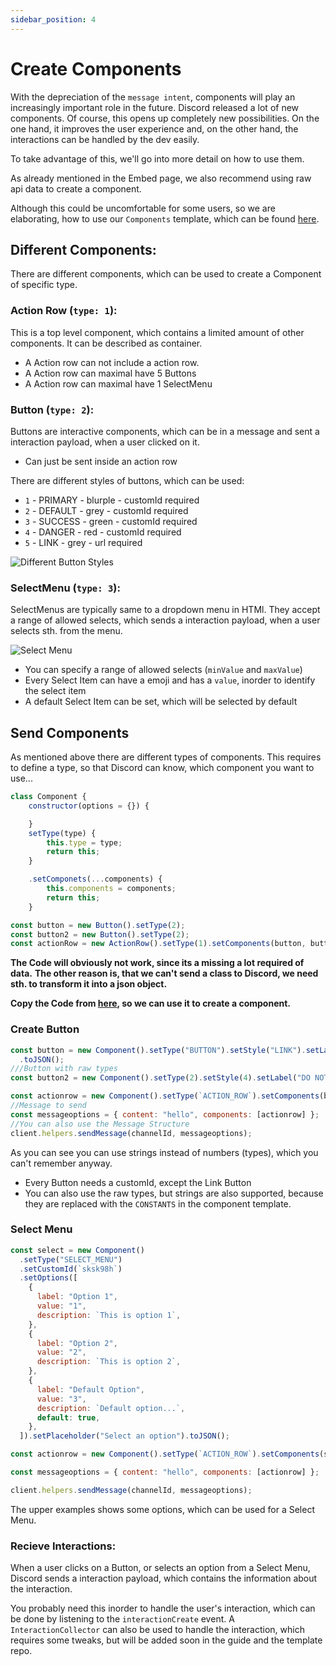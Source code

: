 ```yaml
---
sidebar_position: 4
---
```


# Create Components

With the depreciation of the `message intent`, components will play an increasingly important role in the future.
Discord released a lot of new components. Of course, this opens up completely new possibilities. On the one hand, it
improves the user experience and, on the other hand, the interactions can be handled by the dev easily.

To take advantage of this, we'll go into more detail on how to use them.

As already mentioned in the Embed page, we also recommend using raw api data to create a component.

Although this could be uncomfortable for some users, so we are elaborating, how to use our `Components` template, which
can be found [here](https://github.com/discordeno/discordeno/tree/main/template/nodejs/structures/Component.js).

## Different Components:

There are different components, which can be used to create a Component of specific type.

### Action Row (`type: 1`):

This is a top level component, which contains a limited amount of other components. It can be described as container.

- A Action row can not include a action row.
- A Action row can maximal have 5 Buttons
- A Action row can maximal have 1 SelectMenu

### Button (`type: 2`):

Buttons are interactive components, which can be in a message and sent a interaction payload, when a user clicked on it.

- Can just be sent inside an action row

There are different styles of buttons, which can be used:

- `1` - PRIMARY - blurple - customId required
- `2` - DEFAULT - grey - customId required
- `3` - SUCCESS - green - customId required
- `4` - DANGER - red - customId required
- `5` - LINK - grey - url required

![Different Button Styles](https://discord.com/assets/7bb017ce52cfd6575e21c058feb3883b.png)

### SelectMenu (`type: 3`):

SelectMenus are typically same to a dropdown menu in HTMl. They accept a range of allowed selects, which sends a
interaction payload, when a user selects sth. from the menu.

![Select Menu](https://discord.com/assets/0845178564ed70a6c657d9b40d1de8fc.png)

- You can specify a range of allowed selects (`minValue` and `maxValue`)
- Every Select Item can have a emoji and has a `value`, inorder to identify the select item
- A default Select Item can be set, which will be selected by default

## Send Components

As mentioned above there are different types of components. This requires to define a type, so that Discord can know,
which component you want to use...

```js
class Component {
    constructor(options = {}) {

    }
    setType(type) {
        this.type = type;
        return this;
    }

    .setComponets(...components) {
        this.components = components;
        return this;
    }
```

```js
const button = new Button().setType(2);
const button2 = new Button().setType(2);
const actionRow = new ActionRow().setType(1).setComponents(button, button2);
```

**The Code will obviously not work, since its a missing a lot required of data.** **The other reason is, that we can't
send a class to Discord, we need sth. to transform it into a json object.**

**Copy the Code from [here](https://github.com/discordeno/discordeno/tree/main/template/nodejs/structures/Component.js),
so we can use it to create a component.**

### Create Button

```js
const button = new Component().setType("BUTTON").setStyle("LINK").setLabel("Click me!").setUrl("https://google.com")
  .toJSON();
///Button with raw types
const button2 = new Component().setType(2).setStyle(4).setLabel("DO NOT CLICK").setCustomId("12345").toJSON();

const actionrow = new Component().setType(`ACTION_ROW`).setComponents(button, button2).toJSON();
//Message to send
const messageoptions = { content: "hello", components: [actionrow] };
//You can also use the Message Structure
client.helpers.sendMessage(channelId, messageoptions);
```

As you can see you can use strings instead of numbers (types), which you can't remember anyway.

- Every Button needs a customId, except the Link Button
- You can also use the raw types, but strings are also supported, because they are replaced with the `CONSTANTS` in the
  component template.

### Select Menu

```js
const select = new Component()
  .setType("SELECT_MENU")
  .setCustomId(`sksk98h`)
  .setOptions([
    {
      label: "Option 1",
      value: "1",
      description: `This is option 1`,
    },
    {
      label: "Option 2",
      value: "2",
      description: `This is option 2`,
    },
    {
      label: "Default Option",
      value: "3",
      description: `Default option...`,
      default: true,
    },
  ]).setPlaceholder("Select an option").toJSON();

const actionrow = new Component().setType(`ACTION_ROW`).setComponents(select).toJSON();

const messageoptions = { content: "hello", components: [actionrow] };

client.helpers.sendMessage(channelId, messageoptions);
```

The upper examples shows some options, which can be used for a Select Menu.

### Recieve Interactions:

When a user clicks on a Button, or selects an option from a Select Menu, Discord sends a interaction payload, which
contains the information about the interaction.

You probably need this inorder to handle the user's interaction, which can be done by listening to the
`interactionCreate` event. A `InteractionCollector` can also be used to handle the interaction, which requires some
tweaks, but will be added soon in the guide and the template repo.

